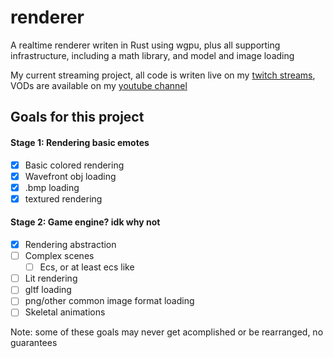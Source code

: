 # renderer
A realtime renderer writen in Rust using wgpu, plus all supporting infrastructure, including a math library, and model and image loading 

My current streaming project, all code is writen live on my [twitch streams](https://twitch.tv/ciubix8513), VODs are available on my [youtube channel](https://youtube.com/@ciubix8513)

## Goals for this project
#### Stage 1: Rendering basic emotes
- [x] Basic colored rendering
- [x] Wavefront obj loading
- [x] .bmp loading
- [x] textured rendering
#### Stage 2: Game engine? idk why not 
- [x] Rendering abstraction
- [ ] Complex scenes
  - [ ] Ecs, or at least ecs like
- [ ] Lit rendering 
- [ ] gltf loading
- [ ] png/other common image format loading
- [ ] Skeletal animations

Note: some of these goals may never get acomplished or be rearranged, no guarantees
  
